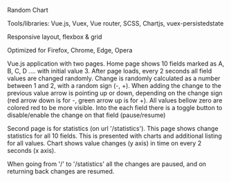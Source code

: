 Random Chart

Tools/libraries: Vue.js, Vuex, Vue router, SCSS, Chartjs, vuex-persistedstate

Responsive layout, flexbox & grid

Optimized for Firefox, Chrome, Edge, Opera

Vue.js application with two pages.
Home page shows 10 fields marked as A, B, C, D .... with initial value 3.
After page loads, every 2 seconds all field values are changed randomly. Change is randomly calculated as a number between 1 and 2, with a random sign (-, +). When adding the change to the previous value arrow is pointing up or down, depending on the change sign (red arrow down is for -, green arrow up is for +). All values bellow zero are colored red to be more visible.
Into the each field there is a toggle button to disable/enable the change on that field (pause/resume)

Second page is for statistics (on url '/statistics'). This page shows change statistics for all 10 fields. This is presented with charts and additional listing for all values. Chart shows value changes (y axis) in time on every 2 seconds (x axis).

When going from '/' to '/statistics' all the changes are paused, and on returning back changes are resumed.
